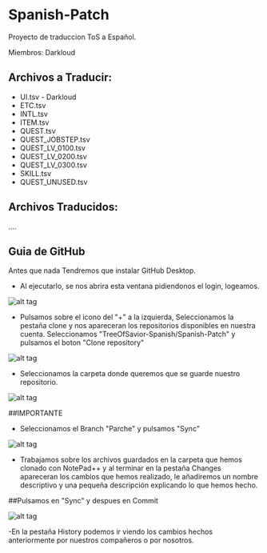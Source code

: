 # Spanish-Patch
Proyecto de traduccion ToS a Español.

Miembros:
Darkloud

## Archivos a Traducir:
- UI.tsv - Darkloud
- ETC.tsv
- INTL.tsv
- ITEM.tsv
- QUEST.tsv
- QUEST_JOBSTEP.tsv
- QUEST_LV_0100.tsv
- QUEST_LV_0200.tsv
- QUEST_LV_0300.tsv
- SKILL.tsv
- QUEST_UNUSED.tsv

## Archivos Traducidos:

....

## Guia de GitHub

Antes que nada Tendremos que instalar GitHub Desktop.
- Al ejecutarlo, se nos abrira esta ventana pidiendonos el login, logeamos.

![alt tag](https://raw.githubusercontent.com/TreeOfSavior-Spanish/Spanish-Patch/master/Spanish/Guia%20GitHub/PantallaPrincipal.PNG)

- Pulsamos sobre el icono del "+" a la izquierda, Seleccionamos la pestaña clone y nos apareceran los repositorios disponibles
en nuestra cuenta. Seleccionamos "TreeOfSavior-Spanish/Spanish-Patch" y pulsamos el boton "Clone repository"

![alt tag](https://raw.githubusercontent.com/TreeOfSavior-Spanish/Spanish-Patch/master/Spanish/Guia%20GitHub/Clone-1.PNG)

- Seleccionamos la carpeta donde queremos que se guarde nuestro repositorio.

![alt tag](https://raw.githubusercontent.com/TreeOfSavior-Spanish/Spanish-Patch/master/Spanish/Guia%20GitHub/SeleccionCarpeta.PNG)

##IMPORTANTE
- Seleccionamos el Branch "Parche" y pulsamos "Sync"

![alt tag](https://raw.githubusercontent.com/TreeOfSavior-Spanish/Spanish-Patch/master/Spanish/Guia%20GitHub/Branch.PNG)

- Trabajamos sobre los archivos guardados en la carpeta que hemos clonado con NotePad++ y al terminar en la pestaña Changes apareceran
los cambios que hemos realizado, le añadiremos un nombre descriptivo y una pequeña descripción explicando lo que hemos hecho.

##Pulsamos en "Sync" y despues en Commit

![alt tag](https://raw.githubusercontent.com/TreeOfSavior-Spanish/Spanish-Patch/master/Spanish/Guia%20GitHub/Commit.PNG)

-En la pestaña History podemos ir viendo los cambios hechos anteriormente por nuestros compañeros o por nosotros.


